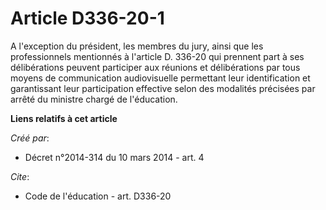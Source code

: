 # Article D336-20-1

A l'exception du président, les membres du jury, ainsi que les professionnels mentionnés à l'article D. 336-20 qui prennent
part à ses délibérations peuvent participer aux réunions et délibérations par tous moyens de communication audiovisuelle
permettant leur identification et garantissant leur participation effective selon des modalités précisées par arrêté du
ministre chargé de l'éducation.

**Liens relatifs à cet article**

_Créé par_:

  - Décret n°2014-314 du 10 mars 2014 - art. 4

_Cite_:

  - Code de l'éducation - art. D336-20
